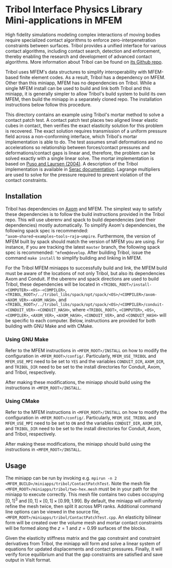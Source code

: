 # Tribol Interface Physics Library Mini-applications in MFEM

High fidelity simulations modeling complex interactions of moving bodies require
specialized contact algorithms to enforce zero-interpenetration constraints
between surfaces. Tribol provides a unified interface for various contact
algorithms, including contact search, detection and enforcement, thereby
enabling the research and development of advanced contact algorithms. More
information about Tribol can be found on [its Github
repo](https://github.com/LLNL/Tribol).

Tribol uses MFEM's data structures to simplify interoperability with MFEM-based
finite element codes.  As a result, Tribol has a dependency on MFEM.  Other than
this miniapp, MFEM has no dependencies on Tribol.  While a single MFEM install
can be used to build and link both Tribol and this miniapp, it is generally
simpler to allow Tribol's build system to build its own MFEM, then build the
miniapp in a separately cloned repo. The installation instructions below follow
this procedure.

This directory contains an example using Tribol's mortar method to solve a
contact patch test. A contact patch test places two aligned linear elastic cubes
in contact, then verifies the exact elasticity solution for this problem is
recovered. The exact solution requires transmission of a uniform pressure field
across a non-conforming interface, which Tribol's mortar implementation is able
to do. The test assumes small deformations and no accelerations so relationship
between forces/contact pressures and deformations/contact gaps is linear and,
therefore, the problem can be solved exactly with a single linear solve. The
mortar implementation is based on [Puso and Laursen
(2004)](https://doi.org/10.1016/j.cma.2003.10.010).  A description of the Tribol
implementation is available in [Serac
documentation](https://serac.readthedocs.io/en/latest/sphinx/theory_reference/solid.html#contact-mechanics).
Lagrange multipliers are used to solve for the pressure required to prevent
violation of the contact constraints.

## Installation

Tribol has dependencies on [Axom](https://github.com/LLNL/axom) and MFEM.  The
simplest way to satisfy these dependencies is to follow the build instructions
provided in the Tribol repo.  This will use uberenv and spack to build
dependencies (and their dependencies) mostly automatically.  To simplify Axom's
dependencies, the following spack spec is recommended: `^axom~shared~examples~tools~raja~umpire`.
Furthermore, the version of MFEM built by spack should match the version of MFEM
you are using.  For instance, if you are tracking the latest `master` branch,
the following spack spec is recommended: `^mfem@develop`.  After building
Tribol, issue the command `make install` to simplify building and linking in
MFEM.

For the Tribol MFEM miniapps to successfully build and link, the MFEM build must
be aware of the locations of not only Tribol, but also its dependencies Axom and
Conduit. If the uberenv and spack directions are used to build Tribol, these
dependencies will be located in
`<TRIBOL_ROOT>/install-<COMPUTER>-<OS>-<COMPILER>`,
`<TRIBOL_ROOT>/../tribol_libs/spack/opt/spack/<OS>/<COMPILER>/axom-<AXOM_VER>-<AXOM_HASH>`,
and
`<TRIBOL_ROOT>/../tribol_libs/spack/opt/spack/<OS>/<COMPILER>/conduit-<CONDUIT_VER>-<CONDUIT_HASH>`,
where `<TRIBOL_ROOT>`, `<COMPUTER>`, `<OS>`, `<COMPILER>`, `<AXOM_VER>`,
`<AXOM_HASH>`, `<CONDUIT_VER>`, and `<CONDUIT_HASH>` will be specific to each
computer. Below, instructions are provided for both building with GNU Make and
with CMake.

### Using GNU Make

Refer to the MFEM instructions in `<MFEM_ROOT>/INSTALL` on how to modify the
configuration in `<MFEM_ROOT>/config/`. Particularly, `MFEM_USE_TRIBOL` and
`MFEM_USE_MPI` need to be set to `YES` and the variables `CONDUIT_DIR`,
`AXOM_DIR`, and `TRIBOL_DIR` need to be set to the install directories for
Conduit, Axom, and Tribol, respectively.

After making these modifications, the miniapp should build using the
instructions in `<MFEM_ROOT>/INSTALL`.

### Using CMake

Refer to the MFEM instructions in `<MFEM_ROOT>/INSTALL` on how to modify the
configuration in `<MFEM_ROOT>/config/`. Particularly, `MFEM_USE_TRIBOL` and
`MFEM_USE_MPI` need to be set to `ON` and the variables `CONDUIT_DIR`,
`AXOM_DIR`, and `TRIBOL_DIR` need to be set to the install directories for
Conduit, Axom, and Tribol, respectively.

After making these modifications, the miniapp should build using the
instructions in `<MFEM_ROOT>/INSTALL`.

## Usage

The miniapp can be run by invoking e.g. `mpirun -n 2
<MFEM_BUILD>/miniapps/tribol/ContactPatchTest`. Note the mesh file
`<MFEM_ROOT>/miniapps/tribol/two-hex.mesh` must be in your path for the miniapp
to execute correctly. This mesh file contains two cubes occupying $[0,1]^3$ and
$[0,1] \times [0,1] \times [0.99,1.99]$. By default, the miniapp will uniformly
refine the mesh twice, then split it across MPI ranks. Additional command line
options can be viewed in the source file,
`<MFEM_ROOT>/miniapps/tribol/ContactPatchTest.cpp`. An elasticity bilinear form
will be created over the volume mesh and mortar contact constraints will be
formed along the $z=1$ and $z=0.99$ surfaces of the blocks.

Given the elasticity stiffness matrix and the gap constraint and constraint
derivatives from Tribol, the miniapp will form and solve a linear system of
equations for updated displacements and contact pressures. Finally, it will
verify force equilibrium and that the gap constraints are satisfied and save
output in VisIt format.